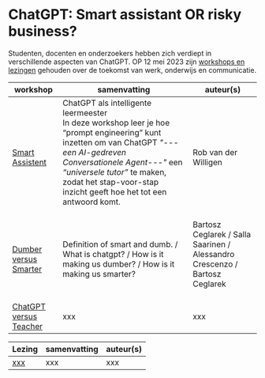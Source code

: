 # ChatGPT: Smart assistant OR risky business?
Studenten, docenten en onderzoekers hebben zich verdiept in verschillende aspecten van ChatGPT. OP 12 mei 2023 zijn [workshops en lezingen](https://www.hogeschoolrotterdam.nl/onderzoek/eventitem/ChatGPT/437968/) gehouden over de toekomst van werk, onderwijs en communicatie. 


| workshop | samenvatting |  auteur(s) |
-----------|--------------|------------|
|[Smart Assistent](https://github.com/HR-ChatGPT/ChatGPT-Smart-assistant-or-risky-business/blob/main/WORKSHOPS/SMART-ASSISTENT/Workshop-ChatGPT-DIGITAL_TEACHER_FINsec.pdf) | ChatGPT als intelligente leermeester <br> In deze workshop leer je hoe “prompt engineering”  kunt inzetten om van ChatGPT  *"---een AI-gedreven Conversationele Agent---"* een *“universele tutor”* te maken, zodat het stap-voor-stap inzicht geeft hoe het tot een antwoord komt.  <br> <br> | Rob van der Willigen |
| [Dumber versus Smarter](https://github.com/HR-ChatGPT/ChatGPT-Smart-assistant-or-risky-business/tree/main/WORKSHOPS/DUMBER-vs-SMARTER) | Definition of smart and dumb. / What is chatgpt? / How is it making us dumber? / How is it making us smarter? | Bartosz Ceglarek  / Salla Saarinen / Alessandro Crescenzo / Bartosz Ceglarek <br> <br> |
| [ChatGPT versus Teacher](https://github.com/HR-ChatGPT/ChatGPT-Smart-assistant-or-risky-business/tree/main/WORKSHOPS/ChatGPT-vs-TEACHER) | xxx | xxx |

| Lezing| samenvatting |  auteur(s) |
-----------|--------------|------------|
[xxx](xxx) | xxx | xxx


